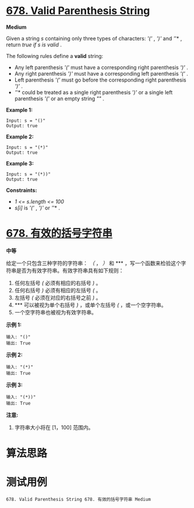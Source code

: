 # [678. Valid Parenthesis String][enTitle]

**Medium**

Given a string  *s*  containing only three types of characters:  *'('* ,  *')'*  and  *'*'* , return  *true*   *if*   *s*   *is valid* .

The following rules define a **valid**  string:

- Any left parenthesis  *'('*  must have a corresponding right parenthesis  *')'* . 
- Any right parenthesis  *')'*  must have a corresponding left parenthesis  *'('* . 
- Left parenthesis  *'('*  must go before the corresponding right parenthesis  *')'* . 
-  *'*'*  could be treated as a single right parenthesis  *')'*  or a single left parenthesis  *'('*  or an empty string  *""* .



**Example 1:** 

```
Input: s = "()"
Output: true

```

**Example 2:** 

```
Input: s = "(*)"
Output: true

```

**Example 3:** 

```
Input: s = "(*))"
Output: true

```



**Constraints:** 

-  *1 <= s.length <= 100*  
-  *s[i]*  is  *'('* ,  *')'*  or  *'*'* .


# [678. 有效的括号字符串][cnTitle]

**中等**

给定一个只包含三种字符的字符串： *（* ， *）*  和  *** ，写一个函数来检验这个字符串是否为有效字符串。有效字符串具有如下规则：

1. 任何左括号  *(*  必须有相应的右括号  *)* 。 
2. 任何右括号  *)*  必须有相应的左括号  *(*  。 
3. 左括号  *(*  必须在对应的右括号之前  *)* 。 
4.  ***  可以被视为单个右括号  *)*  ，或单个左括号  *(*  ，或一个空字符串。 
5. 一个空字符串也被视为有效字符串。

**示例 1:** 

```
输入: "()"
输出: True

```

**示例 2:** 

```
输入: "(*)"
输出: True

```

**示例 3:** 

```
输入: "(*))"
输出: True

```

**注意:** 

1. 字符串大小将在 [1，100] 范围内。




# 算法思路

# 测试用例
```
678. Valid Parenthesis String 678. 有效的括号字符串 Medium
```

[enTitle]: https://leetcode.com/problems/valid-parenthesis-string/
[cnTitle]: https://leetcode-cn.com/problems/valid-parenthesis-string/
